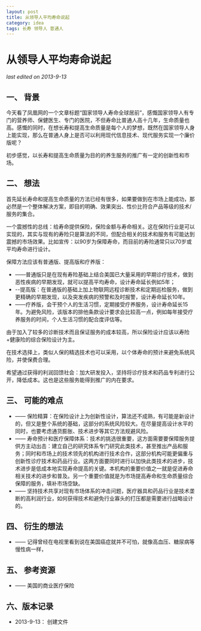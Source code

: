 ```yaml
---
layout: post
title: 从领导人平均寿命说起
category: idea
tags: 长寿 领导人 普通人
---
```


从领导人平均寿命说起
===============
_last edited on 2013-9-13_

一、 背景
---------------

今天看了凤凰网的一个文章标题“国家领导人寿命全球居前”，感慨国家领导人有专门的营养师、保健医生、专门的医院，不但寿命比普通人高十几年，生命质量也高。感慨的同时，在想长寿和提高生命质量是每个人的梦想，既然在国家领导人身上能实现，那么在普通人身上是否可以利用现代信息技术、现代服务实现一个廉价版呢？

初步感觉，以长寿和提高生命质量为目的的养生服务的推广有一定的创新性和市场。

二、 想法
---------------

首先延长寿命和提高生命质量的方法已经有很多，如果要做到在市场上能成功，那必然是一个整体解决方案，即目的明确、效果突出、性价比符合产品等级的技术/服务的集合。

一个震撼性的总线：给寿命提供保险，保险金额与寿命相关。这在保险行业是可以实现的，其实与现有的寿险只是算法的不同，但配合相关的技术和服务有可能达到震撼的市场效果。比如宣传：以90岁为保障寿命，而目前的寿险通常只以70岁或平均寿命进行设计。

保障方法应该有普通版、提高版和疗养版：

- ——普通版只是在现有寿险基础上结合美国已大量采用的早期诊疗技术，做到恶性疾病的早期发现，就可以提高平均寿命，设计寿命延长例如5年；
- --提高版：在普通版的基础上加上物联网远程诊断技术和定期巡检服务，做到更精确的早期发现，以及突发疾病的预警和及时报警，设计寿命延长10年。
- ——疗养版，会干预个人的生活习惯，定期接受疗养服务，设计寿命延长15年。为避免风险，该版本的排他条款设计要求会比较高一点，例如每年接受疗养服务的时间，个人生活习惯的配合度评估等。

由于加入了较多的诊断技术而且保证服务的成本较高，所以保险设计应该以寿险+健康险的综合保险设计为主。

在技术选择上，类似人保的精选技术也可以采用，以个体寿命的预计来避免系统风险，并使保费合理。

希望通过获得的利润回馈社会：加大研发投入，坚持将诊疗技术和药品专利进行公开，降低成本。这也是这些服务能得到推广的内在要求。


三、 可能的难点
---------------

- ——  保险精算：在保险设计上为创新性设计，算法还不成熟，有可能是新设计的，但又是整个系统的基础，这部分的系统风险较大。在尽量提高设计水平的同时，也要考虑通货膨胀、技术进步等其它方法规避风险。
- —— 寿命预计和医疗保障体系：技术的挑选很重要，这方面需要要保障服务提供方主动出击：建立自己的研究体系专门研究此类技术，甚至推出产品和服务；同时和市场上的技术领先的机构进行技术合作，这部分机构可能更偏重与创新性诊疗技术和药品行业。这两方面要同时进行以加快此类技术的进步，技术进步是低成本地实现寿命提高的关键。本机构的重要价值之一就是促进寿命相关技术的进步和普及。另一个重要价值就是为市场提高寿命和生命质量综合保障的服务，填补市场空缺。
- —— 坚持技术共享对现有市场体系的冲击问题，医疗器具和药品行业是技术垄断的高利润行业，如何获得技术和避免行业寡头的打压都是需要进行战略设计的。

四、 衍生的想法
---------------

- —— 记得曾经在电视里看到说在美国癌症就并不可怕，就像高血压、糖尿病等慢性病一样，

五、 参考资源
---------------

- ——  美国的商业医疗保险

六、版本记录
---------------

- 2013-9-13： 创建文件
